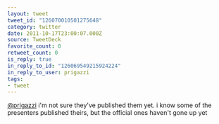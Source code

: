```yaml
---
layout: tweet
tweet_id: "126070010501275648"
category: twitter
date: 2011-10-17T23:00:07.000Z
source: TweetDeck
favorite_count: 0
retweet_count: 0
is_reply: true
in_reply_to_id: "126069549215924224"
in_reply_to_user: prigazzi
tags:
- tweet
---
```


[@prigazzi](https://twitter.com/@prigazzi) i'm not sure they've published them yet. i know some of the presenters published theirs, but the official ones haven't gone up yet
